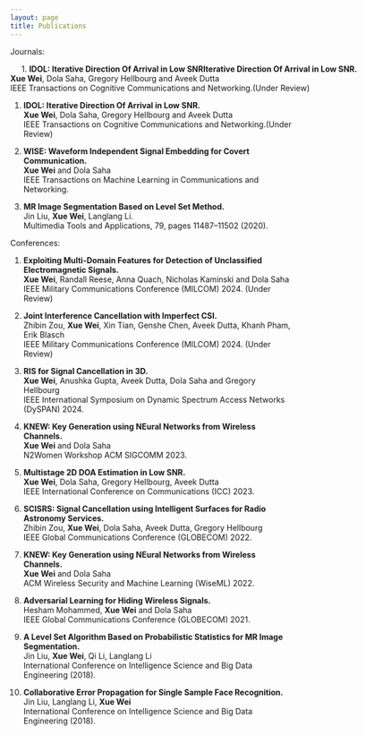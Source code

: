```yaml
---
layout: page
title: Publications
---
```


<!-- ***Xue Wei*** -->
Journals:

<div style="width: 150%;text-indent: 20px;">
    1. <strong>IDOL: Iterative Direction Of Arrival in Low SNRIterative Direction Of Arrival in Low SNR.</strong> <br/>
    <strong>Xue Wei</strong>, Dola Saha, Gregory Hellbourg and Aveek Dutta <br/>
    IEEE Transactions on Cognitive Communications and Networking.(Under Review)
</div>
      
1. <strong>IDOL: Iterative Direction Of Arrival in Low SNR.</strong> <br/>
<strong>Xue Wei</strong>, Dola Saha, Gregory Hellbourg and Aveek Dutta <br/>
IEEE Transactions on Cognitive Communications and Networking.(Under Review) 



2. <strong>WISE: Waveform Independent Signal Embedding for Covert Communication.</strong> <br/>
<strong>Xue Wei</strong> and Dola Saha <br/>
IEEE Transactions on Machine Learning in Communications and Networking.



3. <strong>MR Image Segmentation Based on Level Set Method.</strong> <br/>
Jin Liu, <strong>Xue Wei</strong>, Langlang Li. <br/>
Multimedia Tools and Applications, 79, pages 11487–11502 (2020).



<p>Conferences:</p>


1. <strong>Exploiting Multi-Domain Features for Detection of Unclassified Electromagnetic Signals.</strong> <br/>
<strong>Xue Wei</strong>, Randall Reese, Anna Quach, Nicholas Kaminski and Dola Saha<br/>
IEEE Military Communications Conference (MILCOM) 2024. (Under Review) 



2. <strong>Joint Interference Cancellation with Imperfect CSI.</strong> <br/>
Zhibin Zou, <strong>Xue Wei</strong>, Xin Tian, Genshe Chen, Aveek Dutta, Khanh Pham, Erik Blasch<br/>
IEEE Military Communications Conference (MILCOM) 2024. (Under Review)



3. <strong>RIS for Signal Cancellation in 3D.</strong> <br/>
<strong>Xue Wei</strong>, Anushka Gupta, Aveek Dutta, Dola Saha and Gregory Hellbourg <br/>
IEEE International Symposium on Dynamic Spectrum Access Networks (DySPAN) 2024.



4. <strong>KNEW: Key Generation using NEural Networks from Wireless Channels.</strong> <br/>
<strong>Xue Wei</strong> and Dola Saha <br/>
N2Women Workshop ACM SIGCOMM 2023.


5. <strong>Multistage 2D DOA Estimation in Low SNR.</strong> <br/>
<strong>Xue Wei</strong>, Dola Saha, Gregory Hellbourg, Aveek Dutta <br/>
IEEE International Conference on Communications (ICC) 2023.



6. <strong>SCISRS: Signal Cancellation using Intelligent Surfaces for Radio Astronomy Services.</strong><br/>
Zhibin Zou, <strong>Xue Wei</strong>, Dola Saha, Aveek Dutta, Gregory Hellbourg <br/>
IEEE Global Communications Conference (GLOBECOM) 2022.



7. <strong>KNEW: Key Generation using NEural Networks from Wireless Channels.</strong> <br/>
<strong>Xue Wei</strong> and Dola Saha<br/>
ACM Wireless Security and Machine Learning (WiseML) 2022.



8. <strong>Adversarial Learning for Hiding Wireless Signals.</strong><br/>
Hesham Mohammed, <strong>Xue Wei</strong> and Dola Saha <br/>
IEEE Global Communications Conference (GLOBECOM) 2021.



9. <strong>A Level Set Algorithm Based on Probabilistic Statistics for MR Image Segmentation.</strong><br/>
Jin Liu, <strong>Xue Wei</strong>, Qi Li, Langlang Li <br/>
International Conference on Intelligence Science and Big Data Engineering (2018).



10. <strong>Collaborative Error Propagation for Single Sample Face Recognition.</strong> <br/>
Jin Liu, Langlang Li, <strong>Xue Wei</strong> <br/>
International Conference on Intelligence Science and Big Data Engineering (2018).




<!-- <strong>Xue Wei</strong> -->
<!-- <ins>Xue Wei</ins> -->

  




<!-- **Not Pure Poole** is a simple, beautiful, and powerful Jekyll theme for blogs. It is built on [Poole](https://github.com/poole/poole) and [Pure](https://purecss.io/).

For more information about Not Pure Poole, please browse the [README](https://github.com/vszhub/not-pure-poole) file. -->






